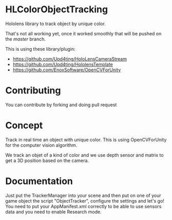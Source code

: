 # HLColorObjectTracking
Hololens library to track object by unique color.

That's not all working yet, once it worked smoothly that will be pushed on the *master* branch.

This is using these library/plugin:

-	https://github.com/Upd4ting/HoloLensCameraStream
-	https://github.com/Upd4ting/HololensTemplate
-	https://github.com/EnoxSoftware/OpenCVForUnity

# Contributing

You can contribute by forking and doing pull request

# Concept 

Track in real time an object with unique color.
This is using OpenCVForUnity for the computer vision algorithm.

We track an objet of a kind of color and we use depth sensor and matrix to get a 3D position based on the camera.

# Documentation

Just put the TrackerManager into your scene and then put on one of your game object the script "ObjectTracker", configure the settings and let's go!
You need to put your AppManifest.xml correctly to be able to use sensors data and you need to enable Research mode.
